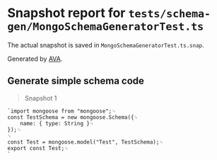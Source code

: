 # Snapshot report for `tests/schema-gen/MongoSchemaGeneratorTest.ts`

The actual snapshot is saved in `MongoSchemaGeneratorTest.ts.snap`.

Generated by [AVA](https://avajs.dev).

## Generate simple schema code

> Snapshot 1

    `import mongoose from "mongoose";␊
    const TestSchema = new mongoose.Schema({␊
        name: { type: String }␊
    });␊
    ␊
    const Test = mongoose.model("Test", TestSchema);␊
    export const Test;␊
    `
